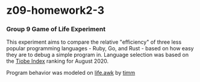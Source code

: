 # z09-homework2-3

### Group 9 Game of Life Experiment
This experiment aims to compare the relative "efficiency" of three less popular programming languages - Ruby, Go, and Rust - based on how easy they are to debug a simple program in. Language selection was based on the [Tiobe Index](https://www.tiobe.com/tiobe-index/) ranking for August 2020.

Program behavior was modeled on [life.awk](https://gist.github.com/timm/1f4e45d46e4788ee43f12ebe54409b2f) by [timm](https://github.com/timm)
